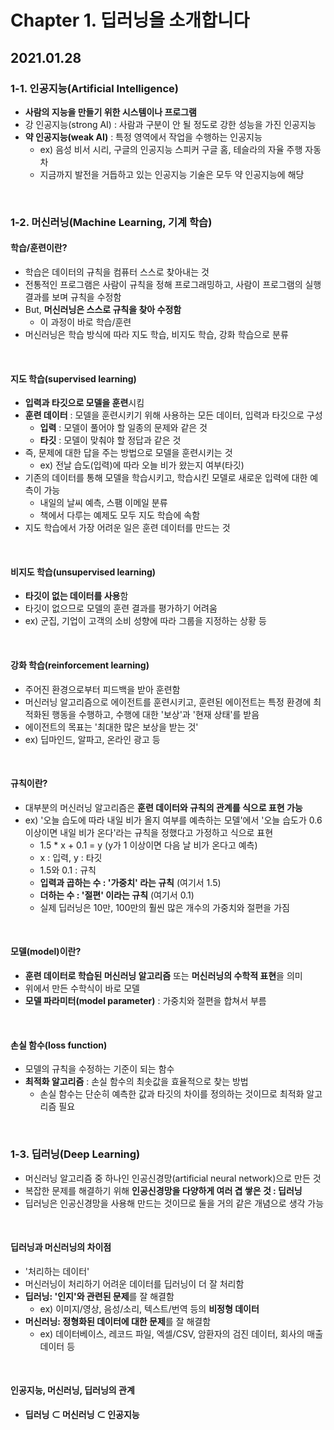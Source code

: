 # Chapter 1. 딥러닝을 소개합니다

## 2021.01.28

### 1-1. 인공지능(Artificial Intelligence)
- **사람의 지능을 만들기 위한 시스템이나 프로그램**
- 강 인공지능(strong AI) : 사람과 구분이 안 될 정도로 강한 성능을 가진 인공지능
- **약 인공지능(weak AI)** : 특정 영역에서 작업을 수행하는 인공지능
  - ex) 음성 비서 시리, 구글의 인공지능 스피커 구글 홈, 테슬라의 자율 주행 자동차
  - 지금까지 발전을 거듭하고 있는 인공지능 기술은 모두 약 인공지능에 해당

<br>

### 1-2. 머신러닝(Machine Learning, 기계 학습)


#### 학습/훈련이란?
- 학습은 데이터의 규칙을 컴퓨터 스스로 찾아내는 것
- 전통적인 프로그램은 사람이 규칙을 정해 프로그래밍하고, 사람이 프로그램의 실행 결과를 보며 규칙을 수정함
- But, **머신러닝은 스스로 규칙을 찾아 수정함**
  - 이 과정이 바로 학습/훈련
- 머신러닝은 학습 방식에 따라 지도 학습, 비지도 학습, 강화 학습으로 분류

<br>

#### 지도 학습(supervised learning)
- **입력과 타깃으로 모델을 훈련**시킴
- **훈련 데이터** : 모델을 훈련시키기 위해 사용하는 모든 데이터, 입력과 타깃으로 구성
  - **입력** : 모델이 풀어야 할 일종의 문제와 같은 것
  - **타깃** : 모델이 맞춰야 할 정답과 같은 것
- 즉, 문제에 대한 답을 주는 방법으로 모델을 훈련시키는 것
  - ex) 전날 습도(입력)에 따라 오늘 비가 왔는지 여부(타깃)
- 기존의 데이터를 통해 모델을 학습시키고, 학습시킨 모델로 새로운 입력에 대한 예측이 가능
  - 내일의 날씨 예측, 스팸 이메일 분류
  - 책에서 다루는 예제도 모두 지도 학습에 속함
- 지도 학습에서 가장 어려운 일은 훈련 데이터를 만드는 것

<br>

#### 비지도 학습(unsupervised learning)
- **타깃이 없는 데이터를 사용**함
- 타깃이 없으므로 모델의 훈련 결과를 평가하기 어려움
- ex) 군집, 기업이 고객의 소비 성향에 따라 그룹을 지정하는 상황 등

<br>

#### 강화 학습(reinforcement learning)
- 주어진 환경으로부터 피드백을 받아 훈련함
- 머신러닝 알고리즘으로 에이전트를 훈련시키고, 훈련된 에이전트는 특정 환경에 최적화된 행동을 수행하고, 수행에 대한 '보상'과 '현재 상태'를 받음
- 에이전트의 목표는 '최대한 많은 보상을 받는 것'
- ex) 딥마인드, 알파고, 온라인 광고 등

<br>

#### 규칙이란?
- 대부분의 머신러닝 알고리즘은 **훈련 데이터와 규칙의 관계를 식으로 표현 가능**
- ex) '오늘 습도에 따라 내일 비가 올지 여부를 예측하는 모델'에서 '오늘 습도가 0.6 이상이면 내일 비가 온다'라는 규칙을 정했다고 가정하고 식으로 표현
  - 1.5 * x + 0.1 = y (y가 1 이상이면 다음 날 비가 온다고 예측)
  - x : 입력, y : 타깃
  - 1.5와 0.1 : 규칙
  - **입력과 곱하는 수 : '가중치' 라는 규칙** (여기서 1.5)
  - **더하는 수 : '절편' 이라는 규칙** (여기서 0.1)
  - 실제 딥러닝은 10만, 100만의 훨씬 많은 개수의 가중치와 절편을 가짐

<br>

#### 모델(model)이란?
- **훈련 데이터로 학습된 머신러닝 알고리즘** 또는 **머신러닝의 수학적 표현**을 의미
- 위에서 만든 수학식이 바로 모델
- **모델 파라미터(model parameter)** : 가중치와 절편을 합쳐서 부름

<br>

#### 손실 함수(loss function)
- 모델의 규칙을 수정하는 기준이 되는 함수
- **최적화 알고리즘** : 손실 함수의 최솟값을 효율적으로 찾는 방법
  - 손실 함수는 단순히 예측한 값과 타깃의 차이를 정의하는 것이므로 최적화 알고리즘 필요

<br>

### 1-3. 딥러닝(Deep Learning)
- 머신러닝 알고리즘 중 하나인 인공신경망(artificial neural network)으로 만든 것
- 복잡한 문제를 해결하기 위해 **인공신경망을 다양하게 여러 겹 쌓은 것 : 딥러닝**
- 딥러닝은 인공신경망을 사용해 만드는 것이므로 둘을 거의 같은 개념으로 생각 가능

<br>

#### 딥러닝과 머신러닝의 차이점
- '처리하는 데이터'
- 머신러닝이 처리하기 어려운 데이터를 딥러닝이 더 잘 처리함
- **딥러닝: '인지'와 관련된 문제**를 잘 해결함
  - ex) 이미지/영상, 음성/소리, 텍스트/번역 등의 **비정형 데이터**
- **머신러닝: 정형화된 데이터에 대한 문제**를 잘 해결함
  - ex) 데이터베이스, 레코드 파일, 엑셀/CSV, 암환자의 검진 데이터, 회사의 매출 데이터 등

<br>

#### 인공지능, 머신러닝, 딥러닝의 관계
- **딥러닝 ⊂ 머신러닝 ⊂ 인공지능**